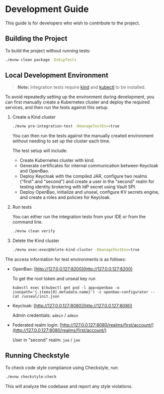 # Development Guide

This guide is for developers who wish to contribute to the project.

## Building the Project

To build the project without running tests:

```bash
./mvnw clean package -DskipTests
```

## Local Development Environment

> **Note:** Integration tests require [kind](https://kind.sigs.k8s.io/) and [kubectl](https://kubernetes.io/docs/tasks/tools/) to be installed.

To avoid repeatedly setting up the environment during development, you can first manually create a Kubernetes cluster and deploy the required services, and then run the tests against this setup.

1. Create a Kind cluster

    ```bash
    ./mvnw pre-integration-test -DmanageTestEnv=true
    ```

    You can then run the tests against the manually created environment without needing to set up the cluster each time.

    The test setup will include:

    - Create Kubernetes cluster with kind.
    - Generate certificates for internal communication between Keycloak and OpenBao.
    - Deploy Keycloak with the compiled JAR, configure two realms ("first" and "second") and create a user in the "second" realm for testing identity brokering with IdP secret using Vault SPI.
    - Deploy OpenBao, initialize and unseal, configure KV secrets engine, and create a roles and policies for Keycloak.

2. Run tests

    You can either run the integration tests from your IDE or from the command line.

    ```bash
    ./mvnw clean verify
    ```

3. Delete the Kind cluster

    ```bash
    ./mvnw exec:exec@delete-kind-cluster -DmanageTestEnv=true
    ```

The access information for test environments is as follows:

- OpenBao: [http://127.0.0.127:8200](http://127.0.0.127:8200)

  To get the root token and unseal key run
  ```
  kubectl exec $(kubectl get pod -l app=openbao -o jsonpath='{.items[0].metadata.name}') -c openbao-configurator -- cat /unseal/init.json
  ```
- Keycloak: [http://127.0.0.127:8080](http://127.0.0.127:8080)

  Admin credentials: `admin` / `admin`

- Federated realm login: [http://127.0.0.127:8080/realms/first/account/](http://127.0.0.127:8080/realms/first/account/)

  User in "second" realm: `joe` / `joe`





## Running Checkstyle

To check code style compliance using Checkstyle, run:

```bash
./mvnw checkstyle:check
```

This will analyze the codebase and report any style violations.
